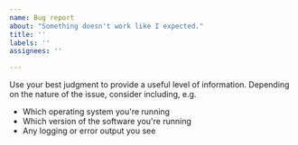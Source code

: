 ```yaml
---
name: Bug report
about: "Something doesn't work like I expected."
title: ''
labels: ''
assignees: ''

---
```


Use your best judgment to provide a useful level of information. Depending on the nature of the issue, consider including, e.g.

- Which operating system you're running
- Which version of the software you're running
- Any logging or error output you see
